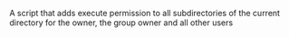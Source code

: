 A script that adds execute permission to all subdirectories of the current directory for the owner, the group owner and all other users
